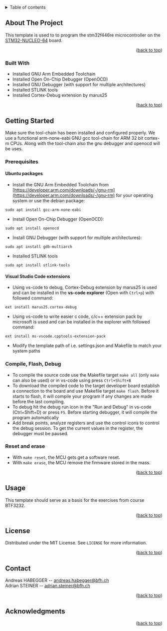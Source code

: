 <!-- Improved compatibility of back to top link: See: https://github.com/othneildrew/Best-README-Template/pull/73 -->
<a name="readme-top"></a>


<!-- TABLE OF CONTENTS -->
<details>
<summary>Table of contents</summary>

[[_TOC_]]
</details>

<!-- ABOUT THE PROJECT -->
## About The Project

This template is used to to program the stm32f446re microcontroller on the [STM32-NUCLEO-64](https://www.st.com/en/evaluation-tools/nucleo-f446re.html) board. 


<p align="right">(<a href="#readme-top">back to top</a>)</p>

### Built With
* Installed GNU Arm Embedded Toolchain 
* Installed Open On-Chip Debugger (OpenOCD)
* Installed GNU Debugger (with support for multiple architectures)
* Installed STLINK tools
* Installed Cortex-Debug extension by marus25


<p align="right">(<a href="#readme-top">back to top</a>)</p>


<!-- GETTING STARTED -->
## Getting Started

Make sure the tool-chain has been installed and configured properly.
We use a functional arm-none-eabi GNU gcc tool-chain for ARM 32 bit cortex-m CPUs.
Along with the tool-chain also the gnu debugger and openocd will be uses. 


### Prerequisites

#### Ubuntu packages
* Install the GNU Arm Embedded Toolchain from [https://developer.arm.com/downloads/-/gnu-rm](https://developer.arm.com/downloads/-/gnu-rm) for your operating system or use the debian package:
```console
sudo apt install gcc-arm-none-eabi
 ```
* Install Open On-Chip Debugger (OpenOCD):
```console
sudo apt install openocd
 ```
* Install GNU Debugger (with support for multiple architectures):
```console
sudo apt install gdb-multiarch
```
* Installed STLINK tools
```console
sudo apt install stlink-tools
```

#### Visual Studio Code extensions
* Using vs-code to debug, Cortex-Debug extension by marus25 is used and can be installed in the **vs-code explorer** (Open with `Ctrl+p`) with followed command:
```console  
ext install marus25.cortex-debug
```
* Using vs-code to write easier c code, c/c++ extension pack by microsoft is used and can be installed in the explorer with followed command:
```console  
ext install ms-vscode.cpptools-extension-pack
```
* Modify the template path of i.e. settings.json and Makefile to match your system paths

### Compile, Flash, Debug
* To compile the source code use the Makefile target `make all` (only `make` can also be used) or in vs-code using press `Ctrl+Shift+B`
* To download the compiled code to the target developer board establish a connection to the board and use Makefile target `make flash`. Before it starts to flash, it will compile your program if any changes are made before the last compiling.
* To debug hit the debug run icon in the "Run and Debug" in vs-code (Ctrl+Shift+D) or press `F5`. Before starting debugger, it will compile the program automatically
* Add break points, analyze registers and use the control icons to control the debug session. To get the current values in the register, the debugger must be paused. 

### Reset and erase
* With `make reset`, the MCU gets get a software reset.
* With `make erase`, the MCU remove the firmware stored in the mass.

<p align="right">(<a href="#readme-top">back to top</a>)</p>

<!-- USAGE -->
## Usage
This template should serve as a basis for the exercises from course BTF3232.

<p align="right">(<a href="#readme-top">back to top</a>)</p>


<!-- LICENSE -->
## License

Distributed under the MIT License. See `LICENSE` for more information.

<p align="right">(<a href="#readme-top">back to top</a>)</p>


<!-- CONTACT -->
## Contact

Andreas HABEGGER -- andreas.habegger@bfh.ch   
Adrian STEINER -- adrian.steiner@bfh.ch


<p align="right">(<a href="#readme-top">back to top</a>)</p>



<!-- ACKNOWLEDGMENTS -->
## Acknowledgments


<p align="right">(<a href="#readme-top">back to top</a>)</p>
